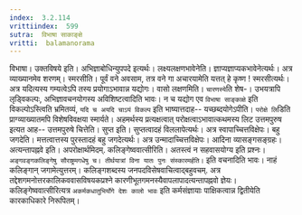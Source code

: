 ```yaml
---
index:  3.2.114
vrittiindex:  599
sutra:  विभाषा साकाङ्क्षे
vritti:  balamanorama 
---
```


विभाषा। उक्तविषये इति। अभिज्ञाबोधिन्युपपदे इत्यर्थः। लक्ष्यलक्षणभावेनेति। ज्ञाप्यज्ञाप्यकभावेनेत्यर्थः। अत्र व्याख्यानमेव शरणम्। स्मरसीति। पूर्वं वने अवसाम, तत्र वने गा अचारयामेति यत्तत् हे कृष्ण ! स्मरसीत्यर्थः। अत्र यदित्यस्य गम्यत्वेऽपि तस्य प्रयोगाऽभावान्न यद्योगः। वासो लक्षणमिति। `चारणस्ये`ति शेष-। उभयत्रापि लृड्विकल्पः, अभिज्ञावचनयोगस्य अविशिष्टत्वादिति भावः। न च यद्योग एव `विभाषा साङ्काक्षे` इति विकल्पोऽस्त्विति भ्रमितव्यं, `यदि च अयदि चाऽयं विकल्प` इति भाष्यात्तदाह-- यच्छब्दयोगेऽपीति। `परोक्षे लि`डिति प्राग्व्याख्यातमपि विशेषविवक्षया स्मार्यते। अहमर्थस्य प्रत्यक्षत्वात् परोक्षत्वाऽभावात्कथमस्य लिट उत्तमपुरुष इत्यत आह-- उत्तमपुरुषे चित्तेति। सुप्त इति। सुप्तत्वादहं विललापेत्यर्थः। अत्र स्वापाच्चित्तविक्षेपः। बहु जगदेति। मत्तत्वात्तस्य पुरस्तादहं बहु जगदेत्यर्थः। अत्र उन्मादाच्चित्तविक्षेपः। आदिना व्यासङ्गसङ्ग्रहः। अत्यन्तापह्नवे इति। अपरोक्षार्थमिदम्. कलिङ्गेष्ववात्सीरिति। अतस्त्वं न सहवासयोग्य इति प्रश्नः। `अङ्गवङ्गकलिङ्गेषु सौराष्ट्रमगधेषु च। तीर्थयात्रां विना यातः पुनः संस्कारमर्हति।` इति वचनादिति भावः। नाहं कलिङ्गान् जगामेत्युत्तरम्। कलिङ्गशब्दस्य जनपदविसेषवाचित्वाद्बहुवचम्. अत्र तद्देशगमनोत्तरकालिकववासविषयकप्रश्ने कारणीभूतगमनस्यैवापलापादत्यन्तापह्नवो ज्ञेयः। कलिङ्गेष्ववात्सीरित्यत्र `अकर्मकधातुभिर्योगे देशः कालो भावः` इति कर्मसंज्ञायाः पाक्षिकत्वान्न द्वितीयेति कारकाधिकारे निरूपितम्।

